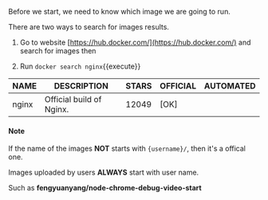 Before we start, we need to know which image we are going to run.

There are two ways to search for images results.

1. Go to website [https://hub.docker.com/](https://hub.docker.com/)
and search for images then

2. Run `docker search nginx`{{execute}}

| NAME  | DESCRIPTION              | STARS | OFFICIAL  | AUTOMATED |
|-------|--------------------------|-------|-----------|-----------|
| nginx | Official build of Nginx. | 12049 | [OK]      |           |

#### Note
If the name of the images **NOT** starts with `{username}/`, then it's a offical one.

Images uploaded by users **ALWAYS** start with user name.

Such as **fengyuanyang/node-chrome-debug-video-start**
